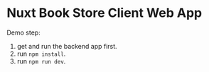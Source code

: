 # Nuxt Book Store Client Web App

Demo step:

1. get and run the backend app first.
2. run `npm install`.
3. run `npm run dev`.
